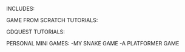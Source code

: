 INCLUDES:

GAME FROM SCRATCH TUTORIALS:

GDQUEST TUTORIALS:

PERSONAL MINI GAMES:
-MY SNAKE GAME
-A PLATFORMER GAME




